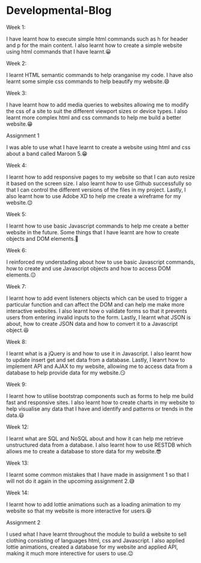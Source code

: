# Developmental-Blog

<h>Week 1:</h>
<p>
I have learnt how to execute simple html commands such as h for header and p for the main content. I also learnt how to create a simple website using html commands that I have learnt.😀
</p>
<h>Week 2:</h>
<p>
I learnt HTML semantic commands to help oranganise my code. I have also learnt some simple css commands to help beautify my website.😄
</p>
<h>Week 3:</h>
<p>I have learnt how to add media queries to websites allowing me to modify the css of a site to suit the different viewport sizes or device types. I also learnt more complex html and css commands to help me build a better website.😁
</p>
<h>Assignment 1</h>
<p>I was able to use what I have learnt to create a website using html and css about a band called Maroon 5.😁
</p>
<h>Week 4:</h>
<p>I learnt how to add responsive pages to my website so that I can auto resize it based on the screen size. I also learnt how to use Github successfully so that I can control the different versions of the files in my project. Lastly, I also learnt how to use Adobe XD to help me create a wireframe for my website.😌
</p>
<h>Week 5:</h>
<p>I learnt how to use basic Javascript commands to help me create a better website in the future. Some things that I have learnt are how to create objects and DOM elements.🙂
</p>
<h>Week 6:</h>
<p>I reinforced my understading about how to use basic Javascript commands, how to create and use Javascript objects and how to access DOM elements.😐
</p>
<h>Week 7:</h>
<p>I learnt how to add event listeners objects which can be used to trigger a particular function and can affect the DOM and can help me make more interactive websites. I also learnt how o validate forms so that it prevents users from entering invalid inputs to the form. Lastly, I learnt what JSON is about, how to create JSON data and how to convert it to a Javascript object.😆
</p>
<h>Week 8:</h>
<p>I learnt what is a jQuery is and how to use it in Javascript. I also learnt how to update insert get and set data from a database. Lastly, I leanrt how to implement API and AJAX to my website, allowing me to access data from a database to help provide data for my website.😏
</p>
<h>Week 9:</h>
<p>I learnt how to utilise bootstrap components such as forms to help me build fast and responsive sites. I also learnt how to create charts in my website to help visualise any data that I have and identify and patterns or trends in the data.😃
</p>
<h>Week 12:</h>
<p>I learnt what are SQL and NoSQL about and how it can help me retrieve unstructured data from a database. I also learnt how to use RESTDB which allows me to create a database to store data for my website.😎
</p>
<h>Week 13:</h>
<p>I learnt some common mistakes that I have made in assignment 1 so that I will not do it again in the upcoming assignment 2.😅
</p>
<h>Week 14:</h>
<p>I learnt how to add lottie animations such as a loading animation to my website so that my website is more interactive for users.😆
</p>
<h>Assignment 2</h>
<p>I used what I have learnt throughout the module to build a website to sell clothing consisting of languages html, css and Javascript. I also applied lottie animations, created a database for my website and applied API, making it much more interective for users to use.😉
</p>